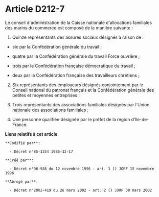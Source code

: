 # Article D212-7

Le conseil d'administration de la Caisse nationale d'allocations familiales des marins du commerce est composé de la manière
suivante :

1. Quinze représentants des assurés sociaux désignés à raison de :

- six par la Confédération générale du travail ;

- quatre par la Confédération générale du travail Force ouvrière ;

- trois par la Confédération française démocratique du travail ;

- deux par la Confédération française des travailleurs chrétiens ;

2. Six représentants des employeurs désignés conjointement par le Conseil national du patronat français et la Confédération
générale des petites et moyennes entreprises ;

3. Trois représentants des associations familiales désignés par l'Union nationale des associations familiales ;

4. Une personne qualifiée désignée par le préfet de la région d'Ile-de-France.

**Liens relatifs à cet article**

	**Codifié par**:

	  - Décret n°85-1354 1985-12-17

	**Créé par**:

	  - Décret n°96-988 du 12 novembre 1996 - art. 1 () JORF 15 novembre 1996

	**Abrogé par**:

	  - Décret n°2002-419 du 28 mars 2002 - art. 2 () JORF 30 mars 2002
